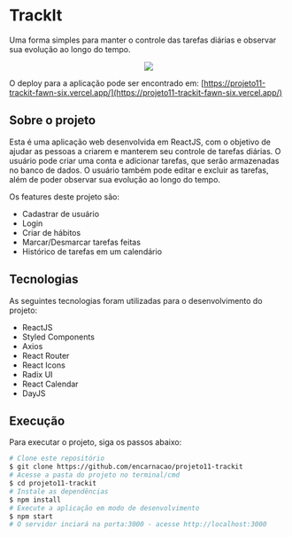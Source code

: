 # TrackIt
Uma forma simples para manter o controle das tarefas diárias e observar sua evolução ao longo do tempo.

<center><img src=https://i.imgur.com/61VyHW6.gif></center>

O deploy para a aplicação pode ser encontrado em: [https://projeto11-trackit-fawn-six.vercel.app/](https://projeto11-trackit-fawn-six.vercel.app/)

## Sobre o projeto

Esta é uma aplicação web desenvolvida em ReactJS, com o objetivo de ajudar as pessoas a criarem e manterem seu controle de tarefas diárias. O usuário pode criar uma conta e adicionar tarefas, que serão armazenadas no banco de dados. O usuário também pode editar e excluir as tarefas, além de poder observar sua evolução ao longo do tempo.

Os features deste projeto são:
- Cadastrar de usuário
- Login
- Criar de hábitos
- Marcar/Desmarcar tarefas feitas
- Histórico de tarefas em um calendário

## Tecnologias
As seguintes tecnologias foram utilizadas para o desenvolvimento do projeto:

- ReactJS
- Styled Components
- Axios
- React Router
- React Icons
- Radix UI
- React Calendar
- DayJS

## Execução
Para executar o projeto, siga os passos abaixo:

```bash
# Clone este repositório
$ git clone https://github.com/encarnacao/projeto11-trackit
# Acesse a pasta do projeto no terminal/cmd
$ cd projeto11-trackit
# Instale as dependências
$ npm install
# Execute a aplicação em modo de desenvolvimento
$ npm start
# O servidor inciará na porta:3000 - acesse http://localhost:3000
```
